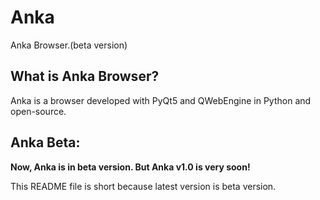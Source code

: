 # Anka

Anka Browser.(beta version)

## What is Anka Browser?

Anka is a browser developed with PyQt5 and QWebEngine in Python and open-source.

## Anka Beta:

**Now, Anka is in beta version. But Anka v1.0 is very soon!**

This README file is short because latest version is beta version.
